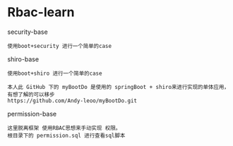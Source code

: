 # Rbac-learn

security-base 
    
    使用boot+security 进行一个简单的case
 
shiro-base
    
    使用boot+shiro 进行一个简单的case
    
    本人此 GitHub 下的 myBootDo 是使用的 springBoot + shiro来进行实现的单体应用，有想了解的可以移步
    https://github.com/Andy-leoo/myBootDo.git
    
permission-base
    
    这里脱离框架 使用RBAC思想来手动实现 权限。
    根目录下的 permission.sql 进行查看sql脚本